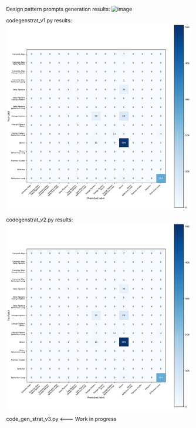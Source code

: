 Design pattern prompts generation results:
<img width="1046" height="509" alt="image" src="https://github.com/user-attachments/assets/41c6b732-66b0-4adc-a8bd-b7b9b9c292d6" />


codegenstrat_v1.py results:
<img width="1046" height="509" alt="image" src="https://raw.githubusercontent.com/iam3/code-generation-strategies/refs/heads/main/v1_results.png" />


codegenstrat_v2.py results:
<img width="1046" height="509" alt="image" src="https://raw.githubusercontent.com/iam3/code-generation-strategies/refs/heads/main/v1_results.png" />


code_gen_strat_v3.py <--- Work in progress

